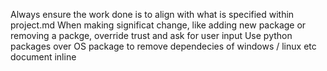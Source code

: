 Always ensure the work done is to align with what is specified within project.md
When making significat change, like adding new package or removing a packge, override trust and ask for user input
Use python packages over OS package to remove dependecies of windows / linux etc
document inline